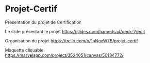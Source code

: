 # Projet-Certif

Présentation du projet de Certification

Le slide présentant le projet
https://slides.com/hamedsad/deck-2/edit

Organisation du projet
https://trello.com/b/1nNqeW7B/projet-certif

Maquette cliquable
https://marvelapp.com/project/3524651/canvas/50134772/
